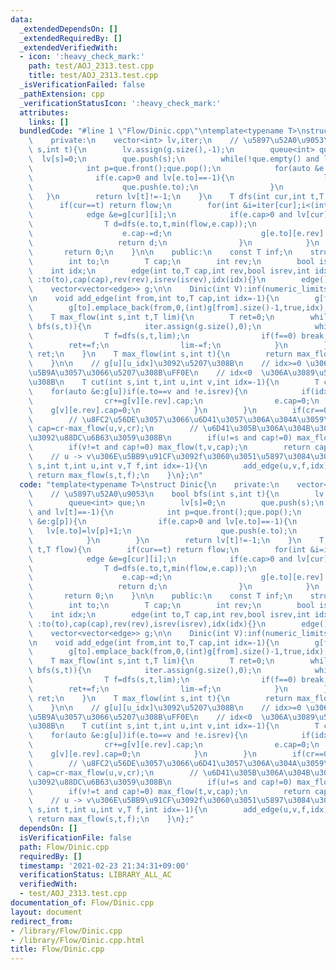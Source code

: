 ```yaml
---
data:
  _extendedDependsOn: []
  _extendedRequiredBy: []
  _extendedVerifiedWith:
  - icon: ':heavy_check_mark:'
    path: test/AOJ_2313.test.cpp
    title: test/AOJ_2313.test.cpp
  _isVerificationFailed: false
  _pathExtension: cpp
  _verificationStatusIcon: ':heavy_check_mark:'
  attributes:
    links: []
  bundledCode: "#line 1 \"Flow/Dinic.cpp\"\ntemplate<typename T>\nstruct Dinic{\n\
    \    private:\n    vector<int> lv,iter;\n    // \u5897\u52A0\u9053\n    bool bfs(int\
    \ s,int t){\n        lv.assign(g.size(),-1);\n        queue<int> que;\n      \
    \  lv[s]=0;\n        que.push(s);\n        while(!que.empty() and lv[t]==-1){\n\
    \            int p=que.front();que.pop();\n            for(auto &e:g[p]){\n  \
    \              if(e.cap>0 and lv[e.to]==-1){\n                    lv[e.to]=lv[p]+1;\n\
    \                    que.push(e.to);\n                }\n            }\n     \
    \   }\n        return lv[t]!=-1;\n    }\n    T dfs(int cur,int t,T flow){\n  \
    \      if(cur==t) return flow;\n        for(int &i=iter[cur];i<(int)g[cur].size();i++){\n\
    \            edge &e=g[cur][i];\n            if(e.cap>0 and lv[cur]<lv[e.to]){\n\
    \                T d=dfs(e.to,t,min(flow,e.cap));\n                if(d>0){\n\
    \                    e.cap-=d;\n                    g[e.to][e.rev].cap+=d;\n \
    \                   return d;\n                }\n            }\n        }\n \
    \       return 0;\n    }\n\n    public:\n    const T inf;\n    struct edge{\n\
    \        int to;\n        T cap;\n        int rev;\n        bool isrev;\n    \
    \    int idx;\n        edge(int to,T cap,int rev,bool isrev,int idx)\n       \
    \ :to(to),cap(cap),rev(rev),isrev(isrev),idx(idx){}\n        edge(){}\n    };\n\
    \    vector<vector<edge>> g;\n\n    Dinic(int V):inf(numeric_limits<T>::max()/2),g(V){}\n\
    \n    void add_edge(int from,int to,T cap,int idx=-1){\n        g[from].emplace_back(to,cap,(int)g[to].size(),false,idx);\n\
    \        g[to].emplace_back(from,0,(int)g[from].size()-1,true,idx);\n    }\n\n\
    \    T max_flow(int s,int t,T lim){\n        T ret=0;\n        while(lim>0 and\
    \ bfs(s,t)){\n            iter.assign(g.size(),0);\n            while(true){\n\
    \                T f=dfs(s,t,lim);\n                if(f==0) break;\n        \
    \        ret+=f;\n                lim-=f;\n            }\n        }\n        return\
    \ ret;\n    }\n    T max_flow(int s,int t){\n        return max_flow(s,t,inf);\n\
    \    }\n\n    // g[u][u_idx]\u3092\u5207\u308B\n    // idx>=0 \u306A\u3089index\u6307\
    \u5B9A\u3057\u3066\u5207\u308B\uFF0E\n    // idx<0  \u306A\u3089\u5168\u90E8\u5207\
    \u308B\n    T cut(int s,int t,int u,int v,int idx=-1){\n        T cr=0;\n    \
    \    for(auto &e:g[u])if(e.to==v and !e.isrev){\n            if(idx<0 or idx==e.idx){\n\
    \                cr+=g[v][e.rev].cap;\n                e.cap=0;\n            \
    \    g[v][e.rev].cap=0;\n            }\n        }\n        if(cr==0) return 0;\n\
    \        // \u8FC2\u56DE\u3057\u3066\u6D41\u3057\u306A\u304A\u3059\n        T\
    \ cap=cr-max_flow(u,v,cr);\n        // \u6D41\u305B\u306A\u304B\u3063\u305F\u5206\
    \u3092\u88DC\u6B63\u3059\u308B\n        if(u!=s and cap!=0) max_flow(u,s,cap);\n\
    \        if(v!=t and cap!=0) max_flow(t,v,cap);\n        return cap;\n    }\n\
    \    // u -> v\u306E\u5BB9\u91CF\u3092f\u3060\u3051\u5897\u3084\u3059\n    T add(int\
    \ s,int t,int u,int v,T f,int idx=-1){\n        add_edge(u,v,f,idx);\n       \
    \ return max_flow(s,t,f);\n    }\n};\n"
  code: "template<typename T>\nstruct Dinic{\n    private:\n    vector<int> lv,iter;\n\
    \    // \u5897\u52A0\u9053\n    bool bfs(int s,int t){\n        lv.assign(g.size(),-1);\n\
    \        queue<int> que;\n        lv[s]=0;\n        que.push(s);\n        while(!que.empty()\
    \ and lv[t]==-1){\n            int p=que.front();que.pop();\n            for(auto\
    \ &e:g[p]){\n                if(e.cap>0 and lv[e.to]==-1){\n                 \
    \   lv[e.to]=lv[p]+1;\n                    que.push(e.to);\n                }\n\
    \            }\n        }\n        return lv[t]!=-1;\n    }\n    T dfs(int cur,int\
    \ t,T flow){\n        if(cur==t) return flow;\n        for(int &i=iter[cur];i<(int)g[cur].size();i++){\n\
    \            edge &e=g[cur][i];\n            if(e.cap>0 and lv[cur]<lv[e.to]){\n\
    \                T d=dfs(e.to,t,min(flow,e.cap));\n                if(d>0){\n\
    \                    e.cap-=d;\n                    g[e.to][e.rev].cap+=d;\n \
    \                   return d;\n                }\n            }\n        }\n \
    \       return 0;\n    }\n\n    public:\n    const T inf;\n    struct edge{\n\
    \        int to;\n        T cap;\n        int rev;\n        bool isrev;\n    \
    \    int idx;\n        edge(int to,T cap,int rev,bool isrev,int idx)\n       \
    \ :to(to),cap(cap),rev(rev),isrev(isrev),idx(idx){}\n        edge(){}\n    };\n\
    \    vector<vector<edge>> g;\n\n    Dinic(int V):inf(numeric_limits<T>::max()/2),g(V){}\n\
    \n    void add_edge(int from,int to,T cap,int idx=-1){\n        g[from].emplace_back(to,cap,(int)g[to].size(),false,idx);\n\
    \        g[to].emplace_back(from,0,(int)g[from].size()-1,true,idx);\n    }\n\n\
    \    T max_flow(int s,int t,T lim){\n        T ret=0;\n        while(lim>0 and\
    \ bfs(s,t)){\n            iter.assign(g.size(),0);\n            while(true){\n\
    \                T f=dfs(s,t,lim);\n                if(f==0) break;\n        \
    \        ret+=f;\n                lim-=f;\n            }\n        }\n        return\
    \ ret;\n    }\n    T max_flow(int s,int t){\n        return max_flow(s,t,inf);\n\
    \    }\n\n    // g[u][u_idx]\u3092\u5207\u308B\n    // idx>=0 \u306A\u3089index\u6307\
    \u5B9A\u3057\u3066\u5207\u308B\uFF0E\n    // idx<0  \u306A\u3089\u5168\u90E8\u5207\
    \u308B\n    T cut(int s,int t,int u,int v,int idx=-1){\n        T cr=0;\n    \
    \    for(auto &e:g[u])if(e.to==v and !e.isrev){\n            if(idx<0 or idx==e.idx){\n\
    \                cr+=g[v][e.rev].cap;\n                e.cap=0;\n            \
    \    g[v][e.rev].cap=0;\n            }\n        }\n        if(cr==0) return 0;\n\
    \        // \u8FC2\u56DE\u3057\u3066\u6D41\u3057\u306A\u304A\u3059\n        T\
    \ cap=cr-max_flow(u,v,cr);\n        // \u6D41\u305B\u306A\u304B\u3063\u305F\u5206\
    \u3092\u88DC\u6B63\u3059\u308B\n        if(u!=s and cap!=0) max_flow(u,s,cap);\n\
    \        if(v!=t and cap!=0) max_flow(t,v,cap);\n        return cap;\n    }\n\
    \    // u -> v\u306E\u5BB9\u91CF\u3092f\u3060\u3051\u5897\u3084\u3059\n    T add(int\
    \ s,int t,int u,int v,T f,int idx=-1){\n        add_edge(u,v,f,idx);\n       \
    \ return max_flow(s,t,f);\n    }\n};"
  dependsOn: []
  isVerificationFile: false
  path: Flow/Dinic.cpp
  requiredBy: []
  timestamp: '2021-02-23 21:34:31+09:00'
  verificationStatus: LIBRARY_ALL_AC
  verifiedWith:
  - test/AOJ_2313.test.cpp
documentation_of: Flow/Dinic.cpp
layout: document
redirect_from:
- /library/Flow/Dinic.cpp
- /library/Flow/Dinic.cpp.html
title: Flow/Dinic.cpp
---
```

